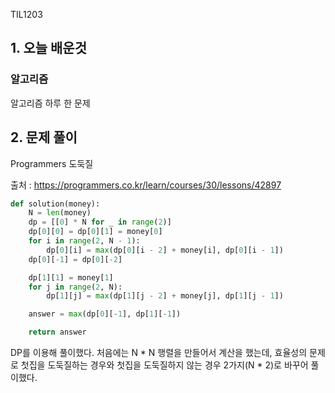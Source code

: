 TIL1203

## 1. 오늘 배운것

### 알고리즘



알고리즘 하루 한 문제

## 2. 문제 풀이

Programmers 도둑질



출처 : https://programmers.co.kr/learn/courses/30/lessons/42897

``````python
def solution(money):
    N = len(money)
    dp = [[0] * N for _ in range(2)]
    dp[0][0] = dp[0][1] = money[0]
    for i in range(2, N - 1):
        dp[0][i] = max(dp[0][i - 2] + money[i], dp[0][i - 1])
    dp[0][-1] = dp[0][-2]

    dp[1][1] = money[1]
    for j in range(2, N):
        dp[1][j] = max(dp[1][j - 2] + money[j], dp[1][j - 1])

    answer = max(dp[0][-1], dp[1][-1])

    return answer
``````

 DP를 이용해 풀이했다. 처음에는 N * N 행렬을 만들어서 계산을 했는데, 효율성의 문제로 첫집을 도둑질하는 경우와 첫집을 도둑질하지 않는 경우 2가지(N * 2)로 바꾸어 풀이했다. 
